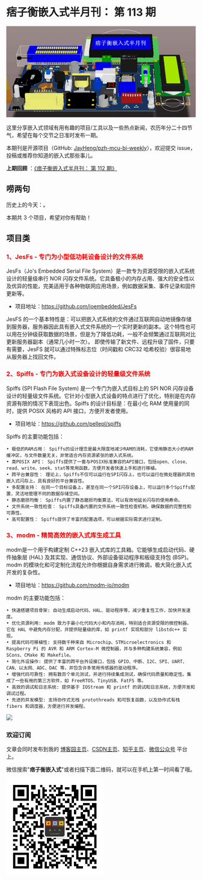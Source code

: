# 痞子衡嵌入式半月刊： 第 113 期

![](https://raw.githubusercontent.com/JayHeng/pzh-mcu-bi-weekly/master/pics/pzh_mcu_bi_weekly.PNG)

这里分享嵌入式领域有用有趣的项目/工具以及一些热点新闻，农历年分二十四节气，希望在每个交节之日准时发布一期。

本期刊是开源项目（GitHub: [JayHeng/pzh-mcu-bi-weekly](https://github.com/JayHeng/pzh-mcu-bi-weekly)），欢迎提交 issue，投稿或推荐你知道的嵌入式那些事儿。

**上期回顾** ：[《痞子衡嵌入式半月刊： 第 112 期》](https://www.cnblogs.com/henjay724/p/18583038)

## 唠两句

历史上的今天：。

本期共 3 个项目，希望对你有帮助！

## 项目类

### <font color="red">1、JesFs - 专门为小型低功耗设备设计的文件系统</font>

JesFs（Jo's Embedded Serial File System）是一款专为资源受限的嵌入式系统设计的轻量级串行 NOR 闪存文件系统。它具备极小的内存占用、强大的安全性以及优异的性能，完美适用于各种物联网应用场景，例如数据采集、事件记录和固件更新等。

 * 项目地址：https://github.com/joembedded/JesFs

JesFS 的一个基本特性是：可以把嵌入式系统的文件通过互联网自动地镜像存储到服务器，服务器因此具有嵌入式文件系统的一个实时更新的副本。这个特性也可以用在分钟级获取数据的场景，但是为了降低功耗，一般不会频繁通过互联网对比更新服务器副本（通常几小时一次）。 即使传输了新文件、远程升级了固件，只要有需要，JesFS 就可以通过特殊标志位（时间戳和 CRC32 哈希校验）很容易地从服务器上找回文件。

### <font color="red">2、Spiffs - 专门为嵌入式设备设计的轻量级文件系统</font>

Spiffs (SPI Flash File System) 是一个专门为嵌入式目标上的 SPI NOR 闪存设备设计的轻量级文件系统。它针对小型嵌入式设备的特点进行了优化，特别是在内存资源有限的情况下表现出色。Spiffs 的设计目标是：在最小化 RAM 使用量的同时，提供 POSIX 风格的 API 接口，方便开发者使用。

 * 项目地址：https://github.com/pellepl/spiffs

Spiffs 的主要功能包括：

```text
• 极低的RAM占用： Spiffs的设计理念是最大限度地减少RAM的消耗，它使用静态大小的RAM缓冲区，与文件数量无关，非常适合内存资源紧张的嵌入式系统。
• 类POSIX API： Spiffs提供了一套与POSIX标准兼容的API接口，包括open、close、read、write、seek、stat等常用函数，方便开发者快速上手和进行移植。
• 跨平台兼容性： 理论上，Spiffs不仅可以运行在SPI闪存上，也可以运行在微处理器的其他嵌入式闪存上，具有良好的平台兼容性。
• 多配置支持： 在同一个目标设备上，甚至在同一个SPI闪存设备上，可以运行多个Spiffs配置，灵活地管理不同的数据存储空间。
• 静态磨损均衡： Spiffs内置了静态磨损均衡算法，可以有效地延长闪存的使用寿命。
• 文件系统一致性检查： Spiffs具备内置的文件系统一致性检查机制，确保数据的完整性和可靠性。
• 高可配置性： Spiffs提供了丰富的配置选项，可以根据实际需求进行定制。
```

### <font color="red">3、modm - 精简高效的嵌入式库生成工具</font>

modm是一个用于构建定制 C++23 嵌入式库的工具箱。它能够生成启动代码、硬件抽象层 (HAL) 及其实现、通信协议、外部设备驱动程序和板级支持包 (BSP)。modm 的模块化和可定制化流程允许你根据自身需求进行微调，极大简化嵌入式开发的复杂性。

 * 项目地址：https://github.com/modm-io/modm

modm 的主要功能包括：

```text
• 快速搭建项目骨架: 自动生成启动代码、HAL、驱动程序等，减少重复性工作，加快开发速度。
• 优化资源利用: modm 致力于最小化代码大小和内存消耗，特别适合资源受限的微控制器。它在 HAL 中避免内存分配，并提供轻量级的库，如 printf 实现和部分 libstdc++ 实现。
• 提高代码可移植性: 支持数千种来自 Microchip、STMicroelectronics 和 Raspberry Pi 的 AVR 和 ARM Cortex-M 微控制器，并与多种构建系统兼容，例如 SCons、CMake 和 Makefile。
• 简化外设操作: 提供了丰富的跨平台外设接口，包括 GPIO、中断、I2C、SPI、UART、CAN、以太网、ADC、DAC 等，并包含许多常用传感器的驱动程序。
• 增强代码可靠性: 拥有数百个单元测试，并进行持续集成测试，确保代码质量和稳定性。集成了一些有用的第三方软件，如 FreeRTOS、TinyUSB、FatFS 等。
• 高效的调试和日志系统: 提供基于 IOStream 和 printf 的调试和日志系统，方便开发和调试过程。
• 先进的并发模型: 支持协作式无栈 protothreads 和可恢复函数，以及协作式有栈 fibers 和调度器，方便进行并发编程。
```

![](https://raw.githubusercontent.com/JayHeng/pzh-mcu-bi-weekly/master/pics/issue-113/.PNG)


### 欢迎订阅

文章会同时发布到我的 [博客园主页](https://www.cnblogs.com/henjay724/)、[CSDN主页](https://blog.csdn.net/henjay724)、[知乎主页](https://www.zhihu.com/people/henjay724)、[微信公众号](http://weixin.sogou.com/weixin?type=1&query=痞子衡嵌入式) 平台上。

微信搜索"__痞子衡嵌入式__"或者扫描下面二维码，就可以在手机上第一时间看了哦。

![](https://raw.githubusercontent.com/JayHeng/pzhmcu-picture/master/wechat/pzhMcu_qrcode_258x258.jpg)

